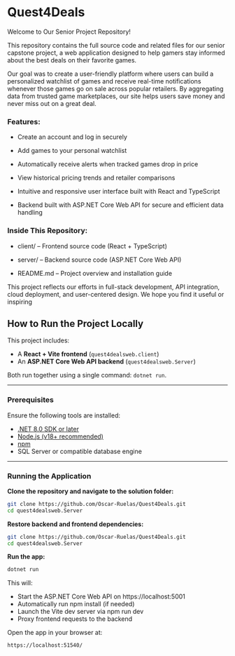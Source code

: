 # Quest4Deals
Welcome to Our Senior Project Repository!

This repository contains the full source code and related files for our senior capstone project, a web application designed to help gamers stay informed about the best deals on their favorite games.

Our goal was to create a user-friendly platform where users can build a personalized watchlist of games and receive real-time notifications whenever those games go on sale across popular retailers. By aggregating data from trusted game marketplaces, our site helps users save money and never miss out on a great deal.

### Features:
- Create an account and log in securely

- Add games to your personal watchlist

- Automatically receive alerts when tracked games drop in price

- View historical pricing trends and retailer comparisons

- Intuitive and responsive user interface built with React and TypeScript

- Backend built with ASP.NET Core Web API for secure and efficient data handling

### Inside This Repository:
- client/ – Frontend source code (React + TypeScript)

- server/ – Backend source code (ASP.NET Core Web API)

- README.md – Project overview and installation guide

This project reflects our efforts in full-stack development, API integration, cloud deployment, and user-centered design. We hope you find it useful or inspiring


## How to Run the Project Locally

This project includes:

- A **React + Vite frontend** (`quest4dealsweb.client`)
- An **ASP.NET Core Web API backend** (`quest4dealsweb.Server`)

Both run together using a single command: `dotnet run`.

---

### Prerequisites

Ensure the following tools are installed:

- [.NET 8.0 SDK or later](https://dotnet.microsoft.com/download)
- [Node.js (v18+ recommended)](https://nodejs.org/)
- [npm](https://www.npmjs.com/)
- SQL Server or compatible database engine

---

### Running the Application

**Clone the repository and navigate to the solution folder:**

```bash
git clone https://github.com/Oscar-Ruelas/Quest4Deals.git
cd quest4dealsweb.Server
```

**Restore backend and frontend dependencies:**

```bash
git clone https://github.com/Oscar-Ruelas/Quest4Deals.git
cd quest4dealsweb.Server
```

**Run the app:**

```bash
dotnet run
```
This will:
- Start the ASP.NET Core Web API on https://localhost:5001
- Automatically run npm install (if needed)
- Launch the Vite dev server via npm run dev
- Proxy frontend requests to the backend

Open the app in your browser at:
```bash
https://localhost:51540/
```
